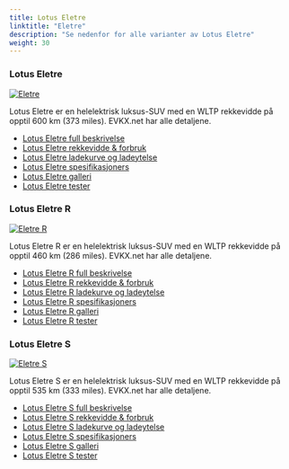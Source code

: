 ```yaml
---
title: Lotus Eletre
linktitle: "Eletre"
description: "Se nedenfor for alle varianter av Lotus Eletre"
weight: 30
---
```

### Lotus Eletre

<a href="eletre/"><img src="https://media.evkx.net/multimedia/models/lotus/eletre/eletre/main_1_st.jpg" class="img-fluid" alt="Eletre" ></a>

Lotus Eletre er en helelektrisk luksus-SUV med en WLTP rekkevidde på opptil 600 km (373 miles). EVKX.net har alle detaljene. 

- [Lotus Eletre full beskrivelse](eletre/)
- [Lotus Eletre rekkevidde & forbruk](eletre/rangeandconsumption)
- [Lotus Eletre ladekurve og ladeytelse](eletre/chargingcurve)
- [Lotus Eletre spesifikasjoners](eletre/specifications)
- [Lotus Eletre galleri](eletre/gallery)
- [Lotus Eletre tester](eletre/reviews)

### Lotus Eletre R

<a href="eletre_r/"><img src="https://media.evkx.net/multimedia/models/lotus/eletre/eletre_r/main_1_st.jpg" class="img-fluid" alt="Eletre R" ></a>

Lotus Eletre R er en helelektrisk luksus-SUV med en WLTP rekkevidde på opptil 460 km (286 miles). EVKX.net har alle detaljene. 

- [Lotus Eletre R full beskrivelse](eletre_r/)
- [Lotus Eletre R rekkevidde & forbruk](eletre_r/rangeandconsumption)
- [Lotus Eletre R ladekurve og ladeytelse](eletre_r/chargingcurve)
- [Lotus Eletre R spesifikasjoners](eletre_r/specifications)
- [Lotus Eletre R galleri](eletre_r/gallery)
- [Lotus Eletre R tester](eletre_r/reviews)

### Lotus Eletre S

<a href="eletre_s/"><img src="https://media.evkx.net/multimedia/models/lotus/eletre/eletre_s/main_1_st.jpg" class="img-fluid" alt="Eletre S" ></a>

Lotus Eletre S er en helelektrisk luksus-SUV med en WLTP rekkevidde på opptil 535 km (333 miles). EVKX.net har alle detaljene. 

- [Lotus Eletre S full beskrivelse](eletre_s/)
- [Lotus Eletre S rekkevidde & forbruk](eletre_s/rangeandconsumption)
- [Lotus Eletre S ladekurve og ladeytelse](eletre_s/chargingcurve)
- [Lotus Eletre S spesifikasjoners](eletre_s/specifications)
- [Lotus Eletre S galleri](eletre_s/gallery)
- [Lotus Eletre S tester](eletre_s/reviews)

